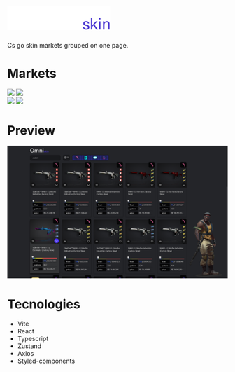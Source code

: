 # [<img src="https://raw.githubusercontent.com/brunoandradebr/omniskin/main/src/components/Header/assets/images/omniskin-logo.png" width="235"/>](https://brunoandradebr.github.io/omniskin/)

Cs go skin markets grouped on one page.

# Markets #
  
  [<img src="https://neshastore.com/assets/img/logo-sidebar.svg" width="100" />](https://neshastore.com/) 
  [<img src="https://cdn-front-static.dmarket.com/prod/v1-209-3/assets/img/footer/img-dmarket-logo.svg" width="100" />](https://dmarket.com/pt/ingame-items/item-list/csgo-skins) <br>
  [<img src="https://cs.money/svg/new_logo.svg" width="100" />](https://cs.money/pt/csgo/store/) 
  [<img src="https://dashskins.com.br/logo.png" width="100" />](https://dashskins.com.br/) 
  

# Preview #
[<img src="https://raw.githubusercontent.com/brunoandradebr/omniskin/main/print.png" />](https://brunoandradebr.github.io/omniskin/)

# Tecnologies #
  * Vite
  * React
  * Typescript
  * Zustand
  * Axios
  * Styled-components
